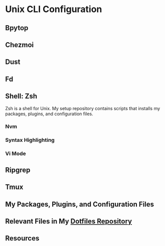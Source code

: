 # Unix CLI Configuration

## Bpytop

## Chezmoi

## Dust

## Fd

## Shell: Zsh

Zsh is a shell for Unix. My setup repository contains scripts that installs my packages, plugins, and configuration files.

### Nvm

### Syntax Highlighting

### Vi Mode

## Ripgrep

## Tmux

## My Packages, Plugins, and Configuration Files

## Relevant Files in My [Dotfiles Repository](https://github.com/patrick-5546/dotfiles)

## Resources
